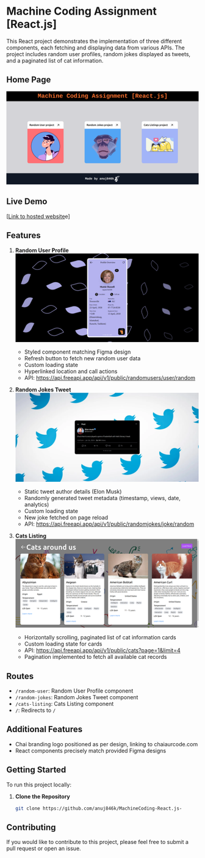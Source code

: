 # Machine Coding Assignment [React.js]

This React project demonstrates the implementation of three different components, each fetching and displaying data from various APIs. The project includes random user profiles, random jokes displayed as tweets, and a paginated list of cat information.

## Home Page

![Home Page Screenshot](./public/Home.png)

## Live Demo

[[Link to  hosted website](https://machine-coding-react-js.vercel.app/)e]

## Features

1. **Random User Profile**
   ![Random user Page Screenshot](./public/RandomUser.png)

   - Styled component matching Figma design
   - Refresh button to fetch new random user data
   - Custom loading state
   - Hyperlinked location and call actions
   - API: https://api.freeapi.app/api/v1/public/randomusers/user/random

2. **Random Jokes Tweet**
   ![Random Jokes Page Screenshot](./public/RandomJokes.png)

   - Static tweet author details (Elon Musk)
   - Randomly generated tweet metadata (timestamp, views, date, analytics)
   - Custom loading state
   - New joke fetched on page reload
   - API: https://api.freeapi.app/api/v1/public/randomjokes/joke/random

3. **Cats Listing**
   ![Cats Listings Page Screenshot](./public/Cat.png)

   - Horizontally scrolling, paginated list of cat information cards
   - Custom loading state for cards
   - API: https://api.freeapi.app/api/v1/public/cats?page=1&limit=4
   - Pagination implemented to fetch all available cat records

## Routes

- `/random-user`: Random User Profile component
- `/random-jokes`: Random Jokes Tweet component
- `/cats-listing`: Cats Listing component
- `/`: Redirects to `/`

## Additional Features

- Chai branding logo positioned as per design, linking to chaiaurcode.com
- React components precisely match provided Figma designs

## Getting Started

To run this project locally:

1. **Clone the Repository**
   ```bash
   git clone https://github.com/anuj846k/MachineCoding-React.js-
   ```

## Contributing

If you would like to contribute to this project, please feel free to submit a pull request or open an issue.
